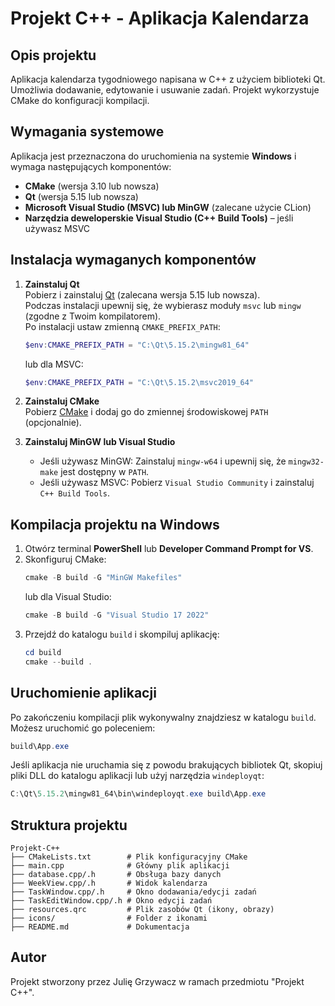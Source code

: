 # Projekt C++ - Aplikacja Kalendarza

## Opis projektu
Aplikacja kalendarza tygodniowego napisana w C++ z użyciem biblioteki Qt. Umożliwia dodawanie, edytowanie i usuwanie zadań. Projekt wykorzystuje CMake do konfiguracji kompilacji.

## Wymagania systemowe
Aplikacja jest przeznaczona do uruchomienia na systemie **Windows** i wymaga następujących komponentów:
- **CMake** (wersja 3.10 lub nowsza)
- **Qt** (wersja 5.15 lub nowsza)
- **Microsoft Visual Studio (MSVC) lub MinGW** (zalecane użycie CLion)
- **Narzędzia deweloperskie Visual Studio (C++ Build Tools)** – jeśli używasz MSVC

## Instalacja wymaganych komponentów
1. **Zainstaluj Qt**  
   Pobierz i zainstaluj [Qt](https://www.qt.io/download) (zalecana wersja 5.15 lub nowsza).  
   Podczas instalacji upewnij się, że wybierasz moduły `msvc` lub `mingw` (zgodne z Twoim kompilatorem).  
   Po instalacji ustaw zmienną `CMAKE_PREFIX_PATH`:
   ```powershell
   $env:CMAKE_PREFIX_PATH = "C:\Qt\5.15.2\mingw81_64"
   ```
   lub dla MSVC:
   ```powershell
   $env:CMAKE_PREFIX_PATH = "C:\Qt\5.15.2\msvc2019_64"
   ```

2. **Zainstaluj CMake**  
   Pobierz [CMake](https://cmake.org/download/) i dodaj go do zmiennej środowiskowej `PATH` (opcjonalnie).

3. **Zainstaluj MinGW lub Visual Studio**  
   - Jeśli używasz MinGW: Zainstaluj `mingw-w64` i upewnij się, że `mingw32-make` jest dostępny w `PATH`.
   - Jeśli używasz MSVC: Pobierz `Visual Studio Community` i zainstaluj `C++ Build Tools`.

## Kompilacja projektu na Windows
1. Otwórz terminal **PowerShell** lub **Developer Command Prompt for VS**.
2. Skonfiguruj CMake:
   ```powershell
   cmake -B build -G "MinGW Makefiles"
   ```
   lub dla Visual Studio:
   ```powershell
   cmake -B build -G "Visual Studio 17 2022"
   ```
3. Przejdź do katalogu `build` i skompiluj aplikację:
   ```powershell
   cd build
   cmake --build .
   ```

## Uruchomienie aplikacji
Po zakończeniu kompilacji plik wykonywalny znajdziesz w katalogu `build`. Możesz uruchomić go poleceniem:
   ```powershell
   build\App.exe
   ```
Jeśli aplikacja nie uruchamia się z powodu brakujących bibliotek Qt, skopiuj pliki DLL do katalogu aplikacji lub użyj narzędzia `windeployqt`:
   ```powershell
   C:\Qt\5.15.2\mingw81_64\bin\windeployqt.exe build\App.exe
   ```

## Struktura projektu
```
Projekt-C++
├── CMakeLists.txt        # Plik konfiguracyjny CMake
├── main.cpp              # Główny plik aplikacji
├── database.cpp/.h       # Obsługa bazy danych
├── WeekView.cpp/.h       # Widok kalendarza
├── TaskWindow.cpp/.h     # Okno dodawania/edycji zadań
├── TaskEditWindow.cpp/.h # Okno edycji zadań
├── resources.qrc         # Plik zasobów Qt (ikony, obrazy)
├── icons/                # Folder z ikonami
├── README.md             # Dokumentacja
```
## Autor
Projekt stworzony przez Julię Grzywacz w ramach przedmiotu "Projekt C++".

